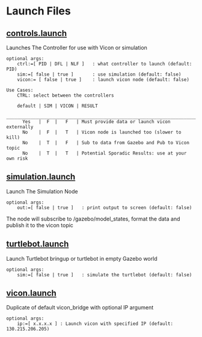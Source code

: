 # Launch Files

## [controls.launch](controls.launch)

Launches The Controller for use with Vicon or simulation
```
optional args:
	ctrl:=[ PID | DFL | NLF ]	: what controller to launch (default: PID)
	sim:=[ false | true ]		: use simulation (default: false)
	vicon:= [ false | true ] 	: launch vicon node (default: false)

Use Cases:
	CTRL: select between the controllers

	default | SIM | VICON | RESULT
	_________________________________________________________________________
	  Yes	|  F  |   F   | Must provide data or launch vicon externally
	  No	|  F  |   T   | Vicon node is launched too (slower to kill)
	  No	|  T  |   F   | Sub to data from Gazebo and Pub to Vicon topic
	  No	|  T  |   T   | Potential Sporadic Results: use at your own risk
```

## [simulation.launch](simulation.launch)

Launch The Simulation Node
```
optional args:
	out:=[ false | true ]	: print output to screen (default: false)
```
The node will subscribe to /gazebo/model_states, format the data and publish it to the vicon topic

## [turtlebot.launch](turtlebot.launch)

Launch Turtlebot bringup or turtlebot in empty Gazebo world
```
optional args:
	sim:=[ false | true ]	: simulate the turtlebot (default: false)
```

## [vicon.launch](vicon.launch)

Duplicate of default vicon_bridge with optional IP argument
```
optional args:
	ip:=[ x.x.x.x ]	: Launch vicon with specified IP (default: 130.215.206.205)
```